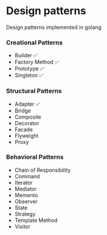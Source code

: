 # Design patterns 

Design patterns implemented in golang

### Creational Patterns
- Builder ✅
- Factory Method ✅
- Prototype ✅
- Singleton  ✅

### Structural Patterns
- Adapter ✅
- Bridge 
- Composite
- Decorator
- Facade 
- Flyweight  
- Proxy   

### Behavioral Patterns
- Chain of Responsibility
- Command 
- Iterator  
- Mediator  
- Memento   
- Observer    
- State     
- Strategy     
- Template Method     
- Visitor